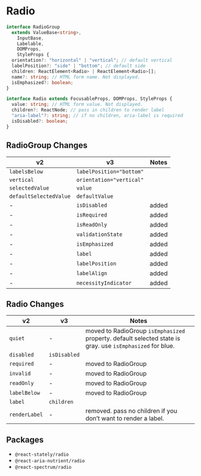 <!-- Copyright 2020 Adobe. All rights reserved.
This file is licensed to you under the Apache License, Version 2.0 (the "License");
you may not use this file except in compliance with the License. You may obtain a copy
of the License at http://www.apache.org/licenses/LICENSE-2.0
Unless required by applicable law or agreed to in writing, software distributed under
the License is distributed on an "AS IS" BASIS, WITHOUT WARRANTIES OR REPRESENTATIONS
OF ANY KIND, either express or implied. See the License for the specific language
governing permissions and limitations under the License. -->

# Radio

```typescript
interface RadioGroup
  extends ValueBase<string>,
    InputBase,
    Labelable,
    DOMProps,
    StyleProps {
  orientation?: "horizontal" | "vertical"; // default vertical
  labelPosition?: "side" | "bottom"; // default side
  children: ReactElement<Radio> | ReactElement<Radio>[];
  name?: string; // HTML form name. Not displayed.
  isEmphasized?: boolean;
}

interface Radio extends FocusableProps, DOMProps, StyleProps {
  value: string; // HTML form value. Not displayed.
  children?: ReactNode; // pass in children to render label
  "aria-label"?: string; // if no children, aria-label is required
  isDisabled?: boolean;
}
```

## RadioGroup Changes

| **v2**                 | **v3**                   | **Notes** |
| ---------------------- | ------------------------ | --------- |
| `labelsBelow`          | `labelPosition="bottom"` |           |
| `vertical`             | `orientation="vertical"` |           |
| `selectedValue`        | `value`                  |           |
| `defaultSelectedValue` | `defaultValue`           |           |
| -                      | `isDisabled`             | added     |
| -                      | `isRequired`             | added     |
| -                      | `isReadOnly`             | added     |
| -                      | `validationState`        | added     |
| -                      | `isEmphasized`           | added     |
| -                      | `label`                  | added     |
| -                      | `labelPosition`          | added     |
| -                      | `labelAlign`             | added     |
| -                      | `necessityIndicator`     | added     |

## Radio Changes

| **v2**        | **v3**       | **Notes**                                                                                                 |
| ------------- | ------------ | --------------------------------------------------------------------------------------------------------- |
| `quiet`       | -            | moved to RadioGroup `isEmphasized` property. default selected state is gray. use `isEmphasized` for blue. |
| `disabled`    | `isDisabled` |                                                                                                           |
| `required`    | -            | moved to RadioGroup                                                                                       |
| `invalid`     | -            | moved to RadioGroup                                                                                       |
| `readOnly`    | -            | moved to RadioGroup                                                                                       |
| `labelBelow`  | -            | moved to RadioGroup                                                                                       |
| `label`       | `children`   |                                                                                                           |
| `renderLabel` | -            | removed. pass no children if you don’t want to render a label.                                            |

## Packages

- `@react-stately/radio`
- `@react-aria-nutrient/radio`
- `@react-spectrum/radio`
